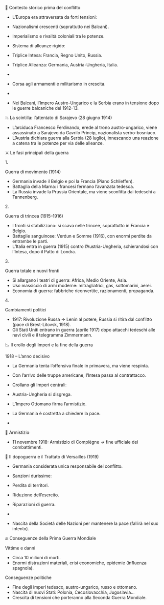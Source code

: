   

📌 Contesto storico prima del conflitto

- L’Europa era attraversata da forti tensioni:  
    

- Nazionalismi crescenti (soprattutto nei Balcani).
- Imperialismo e rivalità coloniali tra le potenze.
- Sistema di alleanze rigido:  
    

- Triplice Intesa: Francia, Regno Unito, Russia.
- Triplice Alleanza: Germania, Austria-Ungheria, Italia.

-   
    
- Corsa agli armamenti e militarismo in crescita.

-   
    
- Nei Balcani, l’Impero Austro-Ungarico e la Serbia erano in tensione dopo le guerre balcaniche del 1912-13.

  

  

  

💥 La scintilla: l’attentato di Sarajevo (28 giugno 1914)

  

  

- L’arciduca Francesco Ferdinando, erede al trono austro-ungarico, viene assassinato a Sarajevo da Gavrilo Princip, nazionalista serbo-bosniaco.
- L’Austria dichiara guerra alla Serbia (28 luglio), innescando una reazione a catena tra le potenze per via delle alleanze.

  

  

  

  

  

⚔️ Le fasi principali della guerra

  

  

  

1. 

Guerra di movimento (1914)

  

  

- Germania invade il Belgio e poi la Francia (Piano Schlieffen).
- Battaglia della Marna: i francesi fermano l’avanzata tedesca.
- La Russia invade la Prussia Orientale, ma viene sconfitta dai tedeschi a Tannenberg.

  

  

  

2. 

Guerra di trincea (1915–1916)

  

  

- I fronti si stabilizzano: si scava nelle trincee, soprattutto in Francia e Belgio.
- Battaglie sanguinose: Verdun e Somme (1916), con enormi perdite da entrambe le parti.
- L’Italia entra in guerra (1915) contro l’Austria-Ungheria, schierandosi con l’Intesa, dopo il Patto di Londra.

  

  

  

3. 

Guerra totale e nuovi fronti

  

  

- Si allargano i teatri di guerra: Africa, Medio Oriente, Asia.
- Uso massiccio di armi moderne: mitragliatrici, gas, sottomarini, aerei.
- Economia di guerra: fabbriche riconvertite, razionamenti, propaganda.

  

  

  

4. 

Cambiamenti politici

  

  

- 1917: Rivoluzione Russa → Lenin al potere, Russia si ritira dal conflitto (pace di Brest-Litovsk, 1918).
- Gli Stati Uniti entrano in guerra (aprile 1917) dopo attacchi tedeschi alle navi civili e il telegramma Zimmermann.

  

  

  

  

  

📉 Il crollo degli Imperi e la fine della guerra

  

  

  

1918 – L’anno decisivo

  

  

- La Germania tenta l’offensiva finale in primavera, ma viene respinta.
- Con l’arrivo delle truppe americane, l’Intesa passa al contrattacco.
- Crollano gli Imperi centrali:  
    

- Austria-Ungheria si disgrega.
- L’Impero Ottomano firma l’armistizio.
- La Germania è costretta a chiedere la pace.

-   
    

  

  

  

📅 Armistizio

  

  

- 11 novembre 1918: Armistizio di Compiègne → fine ufficiale dei combattimenti.

  

  

  

  

  

📜 Il dopoguerra e il Trattato di Versailles (1919)

  

  

- Germania considerata unica responsabile del conflitto.
- Sanzioni durissime:  
    

- Perdita di territori.
- Riduzione dell’esercito.
- Riparazioni di guerra.

-   
    
- Nascita della Società delle Nazioni per mantenere la pace (fallirà nel suo intento).

  

  

  

  

  

🔚 Conseguenze della Prima Guerra Mondiale

  

  

  

Vittime e danni

  

  

- Circa 10 milioni di morti.
- Enormi distruzioni materiali, crisi economiche, epidemie (influenza spagnola).

  

  

  

Conseguenze politiche

  

  

- Fine degli imperi tedesco, austro-ungarico, russo e ottomano.
- Nascita di nuovi Stati: Polonia, Cecoslovacchia, Jugoslavia…
- Crescita di tensioni che porteranno alla Seconda Guerra Mondiale.
